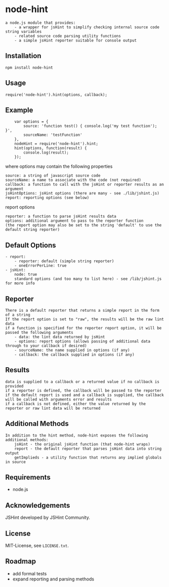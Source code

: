 # node-hint
	
	a node.js module that provides:
		- a wrapper for jsHint to simplify checking internal source code string variables
		- related source code parsing utility functions
		- a simple jsHint reporter suitable for console output


## Installation

	npm install node-hint

## Usage
	
	require('node-hint').hint(options, callback);
	
## Example
		
		var options = {
			source: 'function test() { console.log('my test function'); }',
			sourceName: 'testFunction'
		},
		nodeHint = require('node-hint').hint;
		hint(options, function(result) {
			console.log(result);
		});
		
where options may contain the following properties

	source: a string of javascript source code
	sourceName: a name to associate with the code (not required)
	callback: a function to call with the jsHint or reporter results as an argument
	jsHintOptions: jsHint options (there are many - see ./lib/jshint.js)
	report: reporting options (see below)
	
report options

	reporter: a function to parse jsHint results data
	options: additional argument to pass to the reporter function
	(the report option may also be set to the string 'default' to use the default string reporter)


## Default Options 

	- report: 
		- reporter: default (simple string reporter)
		- oneErrorPerLine: true
	- jsHint:
		node: true
		standard options (and too many to list here) - see /lib/jshint.js for more info

## Reporter
	
	There is a default reporter that returns a simple report in the form of a string
	If the report option is set to "raw", the results will be the raw lint data 
	if a function is specified for the reporter report option, it will be passed the following arguments
		- data: the lint data returned by jsHint
		- options: report options (allows passing of additional data through to your callback if desired)
		- sourceName: the name supplied in options (if any)
		- callback: the callback supplied in options (if any)
		
## Results
	
	data is supplied to a callback or a returned value if no callback is provided
	if a reporter is defined, the callback will be passed to the reporter
	if the default report is used and a callback is supplied, the callback will be called with arguments error and results
	if a callback is not defined, either the value returned by the reporter or raw lint data will be returned

## Additional Methods

	In addition to the hint method, node-hint exposes the following additional methods:
		jsHint - the original jsHint function (that node-hint wraps)
		report - the default reporter that parses jsHint data into string output
		getImplieds - a utility function that returns any implied globals in source 

## Requirements

* node.js


## Acknowledgements

JSHint developed by JSHint Community.

## License

MIT-License, see `LICENSE.txt`.

## Roadmap

- add formal tests
- expand reporting and parsing methods


